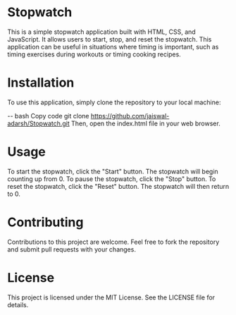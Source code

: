 # Stopwatch

This is a simple stopwatch application built with HTML, CSS, and JavaScript. It allows users to start, stop, and reset the stopwatch. This application can be useful in situations where timing is important, such as timing exercises during workouts or timing cooking recipes.

# Installation
To use this application, simply clone the repository to your local machine:

-- bash
Copy code
git clone https://github.com/jaiswal-adarsh/Stopwatch.git
Then, open the index.html file in your web browser.

# Usage
To start the stopwatch, click the "Start" button. The stopwatch will begin counting up from 0. To pause the stopwatch, click the "Stop" button. To reset the stopwatch, click the "Reset" button. The stopwatch will then return to 0.

# Contributing
Contributions to this project are welcome. Feel free to fork the repository and submit pull requests with your changes.

# License
This project is licensed under the MIT License. See the LICENSE file for details.
